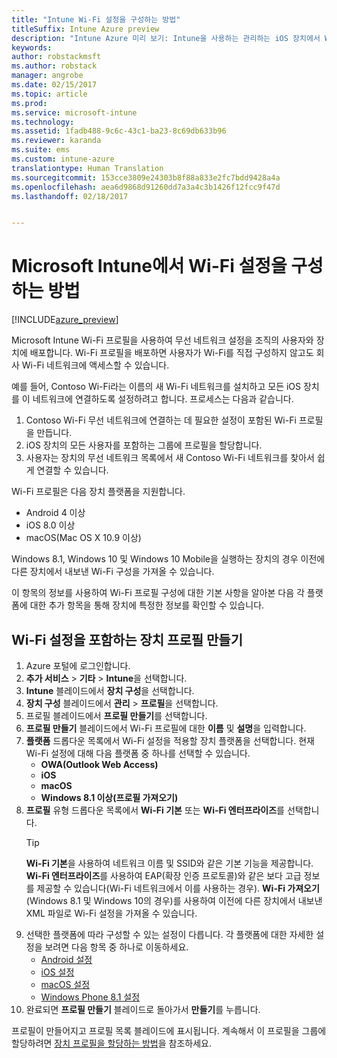 ```yaml
---
title: "Intune Wi-Fi 설정을 구성하는 방법"
titleSuffix: Intune Azure preview
description: "Intune Azure 미리 보기: Intune을 사용하는 관리하는 iOS 장치에서 Wi-Fi 연결을 구성하는 방법을 알아봅니다."
keywords: 
author: robstackmsft
ms.author: robstack
manager: angrobe
ms.date: 02/15/2017
ms.topic: article
ms.prod: 
ms.service: microsoft-intune
ms.technology: 
ms.assetid: 1fadb488-9c6c-43c1-ba23-8c69db633b96
ms.reviewer: karanda
ms.suite: ems
ms.custom: intune-azure
translationtype: Human Translation
ms.sourcegitcommit: 153cce3809e24303b8f88a833e2fc7bdd9428a4a
ms.openlocfilehash: aea6d9868d91260dd7a3a4c3b1426f12fcc9f47d
ms.lasthandoff: 02/18/2017


---
```


# <a name="how-to-configure-wi-fi-settings-in-microsoft-intune"></a>Microsoft Intune에서 Wi-Fi 설정을 구성하는 방법

[!INCLUDE[azure_preview](../includes/azure_preview.md)]

Microsoft Intune Wi-Fi 프로필을 사용하여 무선 네트워크 설정을 조직의 사용자와 장치에 배포합니다. Wi-Fi 프로필을 배포하면 사용자가 Wi-Fi를 직접 구성하지 않고도 회사 Wi-Fi 네트워크에 액세스할 수 있습니다.

예를 들어, Contoso Wi-Fi라는 이름의 새 Wi-Fi 네트워크를 설치하고 모든 iOS 장치를 이 네트워크에 연결하도록 설정하려고 합니다. 프로세스는 다음과 같습니다.

1. Contoso Wi-Fi 무선 네트워크에 연결하는 데 필요한 설정이 포함된 Wi-Fi 프로필을 만듭니다.
2. iOS 장치의 모든 사용자를 포함하는 그룹에 프로필을 할당합니다.
3. 사용자는 장치의 무선 네트워크 목록에서 새 Contoso Wi-Fi 네트워크를 찾아서 쉽게 연결할 수 있습니다.

Wi-Fi 프로필은 다음 장치 플랫폼을 지원합니다.

- Android 4 이상
- iOS 8.0 이상
- macOS(Mac OS X 10.9 이상)

Windows 8.1, Windows 10 및 Windows 10 Mobile을 실행하는 장치의 경우 이전에 다른 장치에서 내보낸 Wi-Fi 구성을 가져올 수 있습니다.

이 항목의 정보를 사용하여 Wi-Fi 프로필 구성에 대한 기본 사항을 알아본 다음 각 플랫폼에 대한 추가 항목을 통해 장치에 특정한 정보를 확인할 수 있습니다.

## <a name="create-a-device-profile-containing-wi-fi-settings"></a>Wi-Fi 설정을 포함하는 장치 프로필 만들기

1. Azure 포털에 로그인합니다.
2. **추가 서비스** > **기타** > **Intune**을 선택합니다.
3. **Intune** 블레이드에서 **장치 구성**을 선택합니다.
2. **장치 구성** 블레이드에서 **관리** > **프로필**을 선택합니다.
3. 프로필 블레이드에서 **프로필 만들기**를 선택합니다.
4. **프로필 만들기** 블레이드에서 Wi-Fi 프로필에 대한 **이름** 및 **설명**을 입력합니다.
5. **플랫폼** 드롭다운 목록에서 Wi-Fi 설정을 적용할 장치 플랫폼을 선택합니다. 현재 Wi-Fi 설정에 대해 다음 플랫폼 중 하나를 선택할 수 있습니다.
    - **OWA(Outlook Web Access)**
    - **iOS**
    - **macOS**
    - **Windows 8.1 이상(프로필 가져오기)**
6. **프로필** 유형 드롭다운 목록에서 **Wi-Fi 기본** 또는 **Wi-Fi 엔터프라이즈**를 선택합니다.
    >[!TIP]
    >**Wi-Fi 기본**을 사용하여 네트워크 이름 및 SSID와 같은 기본 기능을 제공합니다. **Wi-Fi 엔터프라이즈**를 사용하여 EAP(확장 인증 프로토콜)와 같은 보다 고급 정보를 제공할 수 있습니다(Wi-Fi 네트워크에서 이를 사용하는 경우). **Wi-Fi 가져오기**(Windows 8.1 및 Windows 10의 경우)를 사용하여 이전에 다른 장치에서 내보낸 XML 파일로 Wi-Fi 설정을 가져올 수 있습니다.
7. 선택한 플랫폼에 따라 구성할 수 있는 설정이 다릅니다. 각 플랫폼에 대한 자세한 설정을 보려면 다음 항목 중 하나로 이동하세요.
    - [Android 설정](wi-fi-for-android.md)
    - [iOS 설정](wi-fi-for-ios.md)
    - [macOS 설정](wi-fi-for-macos.md)
    - [Windows Phone 8.1 설정](wi-fi-import-for-windows-8-1.md)
8. 완료되면 **프로필 만들기** 블레이드로 돌아가서 **만들기**를 누릅니다.

프로필이 만들어지고 프로필 목록 블레이드에 표시됩니다.
계속해서 이 프로필을 그룹에 할당하려면 [장치 프로필을 할당하는 방법](how-to-assign-device-profiles.md)을 참조하세요.


